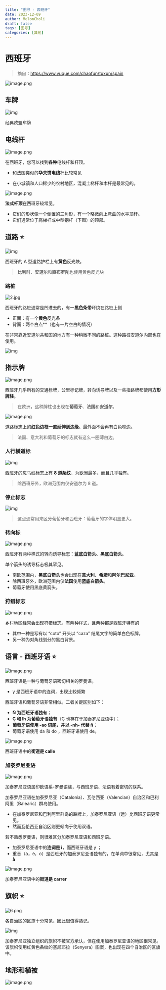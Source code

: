 ```yaml
---
title: "图寻 - 西班牙"
date: 2023-12-09
author: MelonCholi
draft: false
tags: [图寻]
categories: [其他]
---
```


# 西班牙

> 摘自：https://www.yuque.com/chaofun/tuxun/spain

![image.png](https://cdn.nlark.com/yuque/0/2023/png/35193536/1692246451333-ad4ee4a7-6c4e-4e73-bc58-cd7e4939cdd3.png?x-oss-process=image%2Fwatermark%2Ctype_d3F5LW1pY3JvaGVp%2Csize_55%2Ctext_VHV4dW5Eb2M%3D%2Ccolor_FFFFFF%2Cshadow_50%2Ct_80%2Cg_se%2Cx_10%2Cy_10)

## 车牌

![img](https://cdn.nlark.com/yuque/0/2023/png/34598262/1681654289954-b1537499-d682-4741-a453-5e8326b1ed25.png?x-oss-process=image%2Fwatermark%2Ctype_d3F5LW1pY3JvaGVp%2Csize_21%2Ctext_VHV4dW5Eb2M%3D%2Ccolor_FFFFFF%2Cshadow_50%2Ct_80%2Cg_se%2Cx_10%2Cy_10%2Fresize%2Cw_750%2Climit_0)

经典欧盟车牌

## 电线杆

![image.png](https://cdn.nlark.com/yuque/0/2023/png/35193536/1689428512934-6f5b8471-02f6-4348-b457-69cbf123e2fe.png?x-oss-process=image%2Fwatermark%2Ctype_d3F5LW1pY3JvaGVp%2Csize_55%2Ctext_VHV4dW5Eb2M%3D%2Ccolor_FFFFFF%2Cshadow_50%2Ct_80%2Cg_se%2Cx_10%2Cy_10%2Fresize%2Cw_1012%2Climit_0)

在西班牙，您可以找到**各种**电线杆和杆顶。

- 和法国类似的**华夫饼电线**杆比较常见

- 在小城镇和人口稀少的农村地区，混凝土梯杆和木杆是最常见的。

![image.png](https://cdn.nlark.com/yuque/0/2023/png/35193536/1689428577770-e8dbfaa1-267c-4c3e-83f5-a64d4ba0ddef.png?x-oss-process=image%2Fwatermark%2Ctype_d3F5LW1pY3JvaGVp%2Csize_55%2Ctext_VHV4dW5Eb2M%3D%2Ccolor_FFFFFF%2Cshadow_50%2Ct_80%2Cg_se%2Cx_10%2Cy_10%2Fresize%2Cw_1012%2Climit_0)

**法式杆顶**在西班牙较常见。

- 它们的形状像一个倒置的三角形，有一个略微向上弯曲的水平顶杆。
- 它们通常位于高梯杆或中型钢杆（下图）的顶部。

## 道路 :star:

![img](https://cdn.nlark.com/yuque/0/2023/png/34598262/1681654294961-415ea824-6863-4c9f-a891-4027a963eadd.png?x-oss-process=image%2Fwatermark%2Ctype_d3F5LW1pY3JvaGVp%2Csize_21%2Ctext_VHV4dW5Eb2M%3D%2Ccolor_FFFFFF%2Cshadow_50%2Ct_80%2Cg_se%2Cx_10%2Cy_10%2Fresize%2Cw_750%2Climit_0)

西班牙的 A 型道路护栏上有**黄色**反光块。

> **比利时**、**安道尔**和**直布罗陀**也使用黄色反光块

### 路桩

![2.jpg](https://cdn.nlark.com/yuque/0/2023/jpeg/35193536/1692246886797-6aaf2833-113c-44a5-a51a-0f39dcbb7591.jpeg?x-oss-process=image%2Fwatermark%2Ctype_d3F5LW1pY3JvaGVp%2Csize_36%2Ctext_VHV4dW5Eb2M%3D%2Ccolor_FFFFFF%2Cshadow_50%2Ct_80%2Cg_se%2Cx_10%2Cy_10%2Fresize%2Cw_1012%2Climit_0%2Finterlace%2C1)

西班牙的路桩通常是凹进去的，有一**黑色条带**环绕在路桩上侧

- 正面：有一个**黄色**反光条
- 背面：两个白点**（也有一片空白的情况）

在非常靠近安道尔共和国的地方有一种稍微不同的路桩。这种路桩安道尔内部也在使用。

![img](https://cdn.nlark.com/yuque/0/2023/png/34598262/1681654291624-48bffebc-119d-45c2-afa2-cae5ecbc8a95.png?x-oss-process=image%2Fwatermark%2Ctype_d3F5LW1pY3JvaGVp%2Csize_9%2Ctext_VHV4dW5Eb2M%3D%2Ccolor_FFFFFF%2Cshadow_50%2Ct_80%2Cg_se%2Cx_10%2Cy_10%2Fresize%2Cw_120%2Climit_0)

## 指示牌

![image.png](https://cdn.nlark.com/yuque/0/2023/png/35193536/1692248123569-26a07700-6aab-44b3-9608-5f3bf8ee04c2.png?x-oss-process=image%2Fwatermark%2Ctype_d3F5LW1pY3JvaGVp%2Csize_55%2Ctext_VHV4dW5Eb2M%3D%2Ccolor_FFFFFF%2Cshadow_50%2Ct_80%2Cg_se%2Cx_10%2Cy_10%2Fresize%2Cw_1012%2Climit_0)

西班牙几乎所有的交通标牌，公里标记牌，转向诱导牌以及一些指路牌都使用**方形牌柱**。

> 在欧洲，这种牌柱也出现在**葡萄牙**、**法国**和**安道尔**。

![image.png](https://cdn.nlark.com/yuque/0/2023/png/35193536/1692248044403-ac809281-4f5b-4307-a142-8fa569cc4676.png?x-oss-process=image%2Fwatermark%2Ctype_d3F5LW1pY3JvaGVp%2Csize_55%2Ctext_VHV4dW5Eb2M%3D%2Ccolor_FFFFFF%2Cshadow_50%2Ct_80%2Cg_se%2Cx_10%2Cy_10%2Fresize%2Cw_1012%2Climit_0)

道路标志上的**红色边框一直延伸到边缘**。最外面不会再有白色窄边。

>  法国、意大利和葡萄牙的标志就有这么一圈薄白边。

### 人行横道标

![img](https://cdn.nlark.com/yuque/0/2023/png/34598262/1681654295693-e0cc3335-25ff-437b-afa2-e2eeafd97b1f.png?x-oss-process=image%2Fwatermark%2Ctype_d3F5LW1pY3JvaGVp%2Csize_21%2Ctext_VHV4dW5Eb2M%3D%2Ccolor_FFFFFF%2Cshadow_50%2Ct_80%2Cg_se%2Cx_10%2Cy_10%2Fresize%2Cw_750%2Climit_0)

西班牙的斑马线标志上有 **8 道条纹**，为欧洲最多，而且几乎独有。

> 除西班牙外，欧洲范围内仅安道尔为 8 道。

### 停止标志

![img](https://cdn.nlark.com/yuque/0/2023/png/34598262/1681654296226-40a57306-95fc-45b1-b86f-501fc167f214.png?x-oss-process=image%2Fwatermark%2Ctype_d3F5LW1pY3JvaGVp%2Csize_21%2Ctext_VHV4dW5Eb2M%3D%2Ccolor_FFFFFF%2Cshadow_50%2Ct_80%2Cg_se%2Cx_10%2Cy_10%2Fresize%2Cw_750%2Climit_0)

> 这点通常用来区分葡萄牙和西班牙：葡萄牙的字体明显更大。

### 转向标

![image.png](https://cdn.nlark.com/yuque/0/2023/png/35193536/1692248320618-7b51e207-5db8-4005-b7dd-431820aff05d.png?x-oss-process=image%2Fwatermark%2Ctype_d3F5LW1pY3JvaGVp%2Csize_55%2Ctext_VHV4dW5Eb2M%3D%2Ccolor_FFFFFF%2Cshadow_50%2Ct_80%2Cg_se%2Cx_10%2Cy_10%2Fresize%2Cw_1012%2Climit_0)

西班牙有两种样式的转向诱导标志：**蓝底白箭头、黑底白箭头**。

单个箭头的诱导标志极其罕见。

- 南欧范围内，**黑底白箭头**也会出现在**意大利**、**希腊**和**阿尔巴尼亚**。
- 除西班牙外，欧洲范围内仅**法国**使用**蓝底白箭头**。
- 葡萄牙使用黑底黄箭头。

### 狩猎标志

![image.png](https://cdn.nlark.com/yuque/0/2023/png/35193536/1692247492700-edf68cfc-7d07-4ade-ade4-f47790f398c5.png?x-oss-process=image%2Fwatermark%2Ctype_d3F5LW1pY3JvaGVp%2Csize_55%2Ctext_VHV4dW5Eb2M%3D%2Ccolor_FFFFFF%2Cshadow_50%2Ct_80%2Cg_se%2Cx_10%2Cy_10%2Fresize%2Cw_1012%2Climit_0)

乡村地区经常会出现狩猎标志。有两种样式，且两种都是西班牙特有的

- 其中一种是写有以 “coto” 开头以 “caza” 结尾文字的简单白色标牌。
- 另一种为对角线划分的黑白背景。

## 语言 - 西班牙语 :star:

![image.png](https://cdn.nlark.com/yuque/0/2023/png/35193536/1689428326099-25e52e2b-a12a-4004-b74f-19cce532681f.png?x-oss-process=image%2Fwatermark%2Ctype_d3F5LW1pY3JvaGVp%2Csize_55%2Ctext_VHV4dW5Eb2M%3D%2Ccolor_FFFFFF%2Cshadow_50%2Ct_80%2Cg_se%2Cx_10%2Cy_10%2Fresize%2Cw_1012%2Climit_0)

西班牙语是一种与葡萄牙语密切相关的罗曼语。

- y 是西班牙语中的连词，出现比较频繁

西班牙语和葡萄牙语非常相似。二者关键区别如下：

- **Ñ 为西班牙语独有**；
- **Ç 和 lh 为葡萄牙语独有**（Ç 也存在于加泰罗尼亚语中）；
- **葡萄牙语使用 -ao 词尾，并以 -nh- 代替 ñ**；
- 葡萄牙语使用 da 和 do ，西班牙语使用 de。

![image.png](https://cdn.nlark.com/yuque/0/2023/png/35193536/1689428320771-84f09899-c062-4325-8143-56017576453b.png?x-oss-process=image%2Fwatermark%2Ctype_d3F5LW1pY3JvaGVp%2Csize_55%2Ctext_VHV4dW5Eb2M%3D%2Ccolor_FFFFFF%2Cshadow_50%2Ct_80%2Cg_se%2Cx_10%2Cy_10%2Fresize%2Cw_1012%2Climit_0)

西班牙语中的**街道是 calle**

### 加泰罗尼亚语

![image.png](https://cdn.nlark.com/yuque/0/2023/png/35193536/1692251451394-3fc4a02f-0876-4c0b-84ac-c0275a1b4024.png?x-oss-process=image%2Fwatermark%2Ctype_d3F5LW1pY3JvaGVp%2Csize_63%2Ctext_VHV4dW5Eb2M%3D%2Ccolor_FFFFFF%2Cshadow_50%2Ct_80%2Cg_se%2Cx_10%2Cy_10%2Fresize%2Cw_1012%2Climit_0)

加泰罗尼亚语属印欧语系-罗曼语族，与西班牙语、法语有着密切的联系。

加泰罗尼亚语在加泰罗尼亚（Catalonia）、瓦伦西亚（Valencian）自治区和巴利阿里（Balearic）群岛使用。

- 在加泰罗尼亚和巴利阿里群岛的路牌上，加泰罗尼亚语（远）比西班牙语更常见。
- 然而瓦伦西亚自治区则更倾向于使用双语。

若不熟悉罗曼语，则很难区分加泰罗尼亚语和西班牙语。

- 加泰罗尼亚语中的**连词是 i**，而西班牙语是 y ；
- 重音（à，è，ò）是西班牙的加泰罗尼亚语独有的，在单词中很常见，尤其是 **à**

![image.png](https://cdn.nlark.com/yuque/0/2023/png/35193536/1692251477583-adc968ea-f3bb-4ce1-a1e6-a9751f5fbc25.png?x-oss-process=image%2Fwatermark%2Ctype_d3F5LW1pY3JvaGVp%2Csize_63%2Ctext_VHV4dW5Eb2M%3D%2Ccolor_FFFFFF%2Cshadow_50%2Ct_80%2Cg_se%2Cx_10%2Cy_10%2Fresize%2Cw_1012%2Climit_0)

加泰罗尼亚语中的**街道是 carrer**

## 旗帜 :star:

![6.png](https://cdn.nlark.com/yuque/0/2023/png/35193536/1692253436092-7650c905-bc64-4f54-a6c0-b0236f87feab.png?x-oss-process=image%2Fwatermark%2Ctype_d3F5LW1pY3JvaGVp%2Csize_36%2Ctext_VHV4dW5Eb2M%3D%2Ccolor_FFFFFF%2Cshadow_50%2Ct_80%2Cg_se%2Cx_10%2Cy_10%2Fresize%2Cw_1012%2Climit_0)

各自治区的区旗十分常见，因此很值得熟记。

![img](https://cdn.nlark.com/yuque/0/2023/png/34598262/1681654304263-85a3a550-303d-4015-9c8a-c001e514a6e0.png?x-oss-process=image%2Fwatermark%2Ctype_d3F5LW1pY3JvaGVp%2Csize_21%2Ctext_VHV4dW5Eb2M%3D%2Ccolor_FFFFFF%2Cshadow_50%2Ct_80%2Cg_se%2Cx_10%2Cy_10%2Fresize%2Cw_750%2Climit_0)

加泰罗尼亚独立组织的旗帜不被官方承认，但在使用加泰罗尼亚语的地区很常见。该旗帜使用红黄色条纹的塞尼耶拉（Senyera）图案，也出现在四个自治区的区旗中。

## 地形和植被

![image.png](https://cdn.nlark.com/yuque/0/2023/png/35193536/1692253677183-214144f1-2e78-4fa2-810a-99a14a849f03.png?x-oss-process=image%2Fwatermark%2Ctype_d3F5LW1pY3JvaGVp%2Csize_40%2Ctext_VHV4dW5Eb2M%3D%2Ccolor_FFFFFF%2Cshadow_50%2Ct_80%2Cg_se%2Cx_10%2Cy_10%2Fresize%2Cw_1012%2Climit_0)